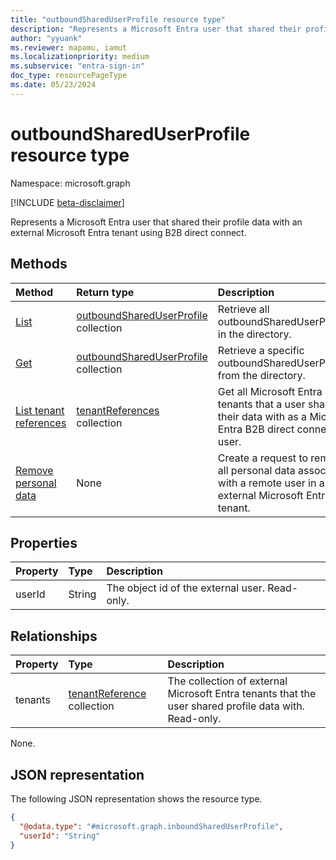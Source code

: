 ```yaml
---
title: "outboundSharedUserProfile resource type"
description: "Represents a Microsoft Entra user that shared their profile data with an external Microsoft Entra tenant using B2B direct connect."
author: "yyuank"
ms.reviewer: mapamu, iamut
ms.localizationpriority: medium
ms.subservice: "entra-sign-in"
doc_type: resourcePageType
ms.date: 05/23/2024
---
```


# outboundSharedUserProfile resource type

Namespace: microsoft.graph

[!INCLUDE [beta-disclaimer](../../includes/beta-disclaimer.md)]

Represents a Microsoft Entra user that shared their profile data with an external Microsoft Entra tenant using B2B direct connect.

## Methods

|Method|Return type|Description|
|:---|:---|:---|
|[List](../api/directory-list-outboundshareduserprofiles.md)|[outboundSharedUserProfile](../resources/outboundshareduserprofile.md) collection|Retrieve all outboundSharedUserProfiles in the directory.|
|[Get](../api/outboundshareduserprofile-get.md)|[outboundSharedUserProfile](../resources/outboundshareduserprofile.md) collection|Retrieve a specific outboundSharedUserProfile from the directory.|
|[List tenant references](../api/outboundshareduserprofile-list-tenants.md)|[tenantReferences](../resources/tenantreference.md) collection| Get all Microsoft Entra tenants that a user shared their data with as a Microsoft Entra B2B direct connect user.|
|[Remove personal data](../api/tenantreference-removepersonaldata.md)|None| Create a request to remove all personal data associated with a remote user in an external Microsoft Entra tenant.|

## Properties

|Property|Type|Description|
|:---|:---|:---|
| userId | String | The object id of the external user. Read-only. |

## Relationships

|Property|Type|Description|
|:---|:---|:---|
| tenants | [tenantReference](../resources/tenantreference.md) collection | The collection of external Microsoft Entra tenants that the user shared profile data with. Read-only. |

None.

## JSON representation

The following JSON representation shows the resource type.
<!-- {
  "blockType": "resource",
  "keyProperty": "userId",
  "@odata.type": "microsoft.graph.outboundSharedUserProfile",
  "openType": false
}
-->

``` json
{
  "@odata.type": "#microsoft.graph.inboundSharedUserProfile",
  "userId": "String"
}
```
